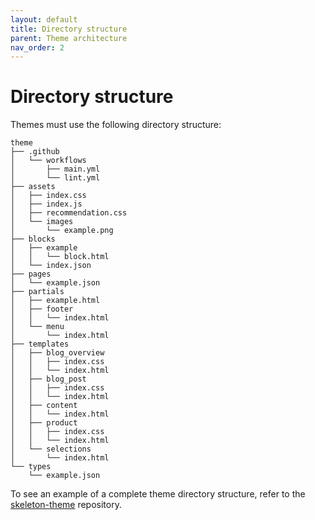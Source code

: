 ```yaml
---
layout: default
title: Directory structure
parent: Theme architecture
nav_order: 2
---
```


# Directory structure

Themes must use the following directory structure:

```
theme
├── .github
│   └── workflows
│       ├── main.yml
│       └── lint.yml
├── assets
│   ├── index.css
│   ├── index.js
│   ├── recommendation.css
│   └── images
│       └── example.png
├── blocks
│   ├── example
│   │   └── block.html
│   └── index.json
├── pages
│   └── example.json
├── partials
│   ├── example.html
│   ├── footer
│   │   └── index.html
│   └── menu
│       └── index.html
├── templates
│   ├── blog_overview
│   │   ├── index.css
│   │   └── index.html
│   ├── blog_post
│   │   ├── index.css
│   │   └── index.html
│   ├── content
│   │   └── index.html
│   ├── product
│   │   ├── index.css
│   │   └── index.html
│   └── selections
│       └── index.html
└── types
    └── example.json
```

To see an example of a complete theme directory structure, refer to the [skeleton-theme](https://github.com/easolhq/skeleton-theme) repository.